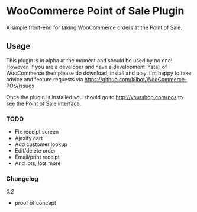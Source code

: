 # WooCommerce Point of Sale Plugin

A simple front-end for taking WooCommerce orders at the Point of Sale.

## Usage

This plugin is in alpha at the moment and should be used by no one! However, if you are a developer and have a development install of WooCommerce then please do download, install and play. I'm happy to take advice and feature requests via https://github.com/kilbot/WooCommerce-POS/issues

Once the plugin is installed you should go to http://yourshop.com/pos to see the Point of Sale interface.

### TODO

* Fix receipt screen
* Ajaxify cart
* Add customer lookup
* Edit/delete order
* Email/print receipt
* And lots, lots more

### Changelog

*0.2*

- proof of concept